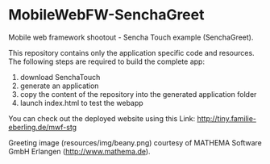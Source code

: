 MobileWebFW-SenchaGreet
=======================

Mobile web framework shootout - Sencha Touch example (SenchaGreet).

This repository contains only the application specific code and resources. 
The following steps are required to build the complete app:

1. download SenchaTouch
2. generate an application
3. copy the content of the repository into the generated application folder
4. launch index.html to test the webapp

You can check out the deployed website using this Link: http://tiny.familie-eberling.de/mwf-stg

Greeting image (resources/img/beany.png) courtesy of MATHEMA Software GmbH Erlangen (http://www.mathema.de).